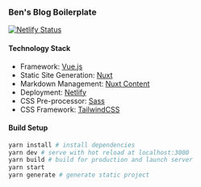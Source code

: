 ### Ben's Blog Boilerplate

[![Netlify Status](https://api.netlify.com/api/v1/badges/94ad16ea-0ce1-455c-8e73-05e8b6bbb4ff/deploy-status)](https://app.netlify.com/sites/geoffrey-vincent/deploys)

#### Technology Stack

- Framework: [Vue.js](https://www.vuejs.org)
- Static Site Generation: [Nuxt](https://www.nuxtjs.org)
- Markdown Management: [Nuxt Content](https://content.nuxtjs.org/)
- Deployment: [Netlify](https://www.netlify.com)
- CSS Pre-processor: [Sass](https://sass-lang.com/)
- CSS Framework: [TailwindCSS](https://tailwindcss.com/)

#### Build Setup

```bash
yarn install # install dependencies
yarn dev # serve with hot reload at localhost:3000
yarn build # build for production and launch server
yarn start
yarn generate # generate static project
```
